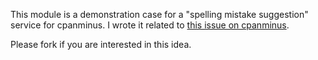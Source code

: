 This module is a demonstration case for a "spelling mistake
suggestion" service for cpanminus. I wrote it related to [this issue
on cpanminus](https://github.com/miyagawa/cpanminus/issues/161).

Please fork if you are interested in this idea.



